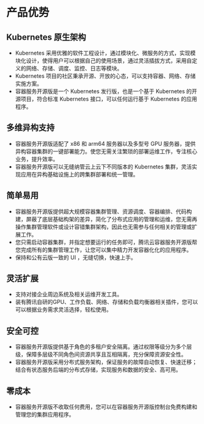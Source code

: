 

#  产品优势



## Kubernetes 原生架构

- Kubernetes 采用优雅的软件工程设计，通过模块化、微服务的方式，实现模块化设计，使得用户可以根据自己的使用场景，通过灵活插拔方式，采用自定义的网络、存储、调度、监控、日志等模块。
- Kubernetes 项目的社区秉承开源、开放的心态，可以支持容器、网络、存储实施方案。
- 容器服务开源版是一个 Kubernetes 发行版，也是一个基于 Kubernetes 的开源项目，符合标准 Kubernetes 接口，可以任何运行基于 Kubernetes 的应用程序。



## 多维异构支持

- 容器服务开源版适配了 x86 和 arm64 服务器以及多型号 GPU 服务器，提供异构容器集群的一键部署能力。使您无需关注繁琐的部署运维工作，专注核心业务，提升效率。
- 容器服务开源版可以无缝纳管云上云下不同版本的 Kubernetes 集群，灵活实现应用在异构基础设施上的跨集群部署和统一管理。



## 简单易用

- 容器服务开源版提供超大规模容器集群管理、资源调度、容器编排、代码构建，屏蔽了底层基础构架的差异，简化了分布式应用的管理和运维，您无需再操作集群管理软件或设计容错集群架构，因此也无需参与任何相关的管理或扩展工作。
- 您只需启动容器集群，并指定想要运行的任务即可，腾讯云容器服务开源版帮您完成所有的集群管理工作，让您可以集中精力开发容器化化的应用程序。
- 保持和公有云版一致的 UI ，无缝切换，快速上手。



## 灵活扩展

* 支持对接企业周边系统及相关运维开发工具。
* 装有腾讯自研的GPU、工作负载、网络、存储和负载均衡器相关插件，您可以可以根据业务需求灵活选择，轻松使用。



## 安全可控

- 容器服务开源版提供基于角色的多租户安全隔离。通过权限等级分为多个层级，保障多层级不同角色间资源共享且互相隔离，充分保障资源安全性。
- 容器服务开源版采用分布式服务架构，保证服务的故障自动恢复、快速迁移；结合有状态服务后端的分布式存储，实现服务和数据的安全、高可用。



## 零成本

- 容器服务开源版不收取任何费用，您可以在容器服务开源版控制台免费构建和管理您的集群应用程序。

  
